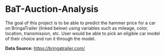 # BaT-Auction-Analysis

The goal of this project is to be able to predict the hammer price for a car on BringaTrailer (linked below) using variables such as mileage, color, location, transmission, etc. User would be able to pick an eligible car model of their choice and run it through the model. 

**Data Source:** https://bringatrailer.com/

